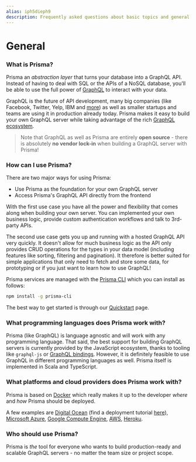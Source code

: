 ```yaml
---
alias: iph5dieph9
description: Frequently asked questions about basic topics and general issues all around Prisma.
---
```


# General

### What is Prisma?

Prisma an _abstraction layer_ that turns your database into a GraphQL API. Instead of having to deal with SQL or the APIs of a NoSQL database, you'll be able to use the full power of [GraphQL](http://graphql.org/) to interact with your data.

GraphQL is the future of API development, many big companies (like Facebook, Twitter, Yelp, IBM and [more](http://graphql.org/users/)) as well as smaller startups and teams are using it in production already today. Prisma makes it easy to build your own GraphQL server while taking advantage of the rich [GraphQL ecosystem](https://www.prismagraphql.com/docs/graphql-ecosystem/).

> Note that GraphQL as well as Prisma are entirely **open source** - there is absolutely **no vendor lock-in** when building a GraphQL server with Prisma!

### How can I use Prisma?

There are two major ways for using Prisma:

- Use Prisma as the foundation for your own GraphQL server
- Access Prisma's GraphQL API directly from the frontend

With the first use case you have all the power and flexibility that comes along when building your own server. You can implemented your own business logic, provide custom authentication workflows and talk to 3rd-party APIs.

The second use case gets you up and running with a hosted GraphQL API very quickly. It doesn't allow for much business logic as the API only provides CRUD operations for the types in your data model (including features like sorting, filtering and pagination). It therefore is better suited for simple applications that only need to fetch and store some data, for prototyping or if you just want to learn how to use GraphQL!

Prisma services are managed with the [Prisma CLI](https://github.com/graphcool/prisma/tree/master/cli) which you can install as follows:

```sh
npm install -g prisma-cli
```

The best way to get started is through our [Quickstart](https://www.prismagraphql.com/docs/quickstart/) page.

### What programming languages does Prisma work with?

Prisma (like GraphQL) is language agnostic and will work with any programming language. That said, the best support for building GraphQL servers is currently provided by the JavaScript ecosystem, thanks to tooling like `graphql-js` or [GraphQL bindings](https://blog.graph.cool/reusing-composing-graphql-apis-with-graphql-bindings-80a4aa37cff5). However, it is definitely feasible to use GraphQL in different programming languages as well. Prisma itself is implemented in Scala and TypeScript.

### What platforms and cloud providers does Prisma work with?

Prisma is based on [Docker](https://www.docker.com/) which really makes it up to the developer _where_ and _how_ Prisma should be deployed.

A few examples are [Digital Ocean](https://www.digitalocean.com/) (find a deployment tutorial [here](!alias-texoo9aemu)), [Microsoft Azure](https://azure.microsoft.com/en-us/), [Google Compute Engine](https://cloud.google.com/compute/), [AWS](https://aws.amazon.com/), [Heroku](https://www.heroku.com/).

### Who should use Prisma?

Prisma is _the_ tool for everyone who wants to build production-ready and scalable GraphQL servers - no matter the team size or project scope.
